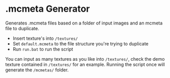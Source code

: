 # .mcmeta Generator
Generates .mcmeta files based on a folder of input images and an mcmeta file to duplicate.

- Insert texture's into ``/textures/``
- Set ``default.mcmeta`` to the file structure you're trying to duplicate
- Run ``run.bat`` to run the script

You can input as many textures as you like into ``/textures/``, check the demo texture contained in ``/textures/`` for an example.
Running the script once will generate the ``/mcmetas/`` folder.
